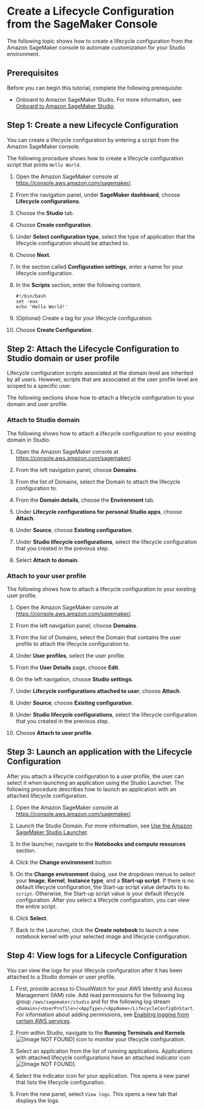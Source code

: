 # Create a Lifecycle Configuration from the SageMaker Console<a name="studio-lcc-create-console"></a>

The following topic shows how to create a lifecycle configuration from the Amazon SageMaker console to automate customization for your Studio environment\.

## Prerequisites<a name="studio-lcc-create-console-prerequisites"></a>

Before you can begin this tutorial, complete the following prerequisite:
+ Onboard to Amazon SageMaker Studio\. For more information, see [Onboard to Amazon SageMaker Studio](https://docs.aws.amazon.com/sagemaker/latest/dg/gs-studio-onboard.html)\.

## Step 1: Create a new Lifecycle Configuration<a name="studio-lcc-create-console-step1"></a>

You can create a lifecycle configuration by entering a script from the Amazon SageMaker console\.

The following procedure shows how to create a lifecycle configuration script that prints `Hello World`\.

1. Open the Amazon SageMaker console at [https://console\.aws\.amazon\.com/sagemaker/](https://console.aws.amazon.com/sagemaker/)\.

1. From the navigation panel, under **SageMaker dashboard**, choose **Lifecycle configurations**\.

1. Choose the **Studio** tab\.

1. Choose **Create configuration**\.

1. Under **Select configuration type**, select the type of application that the lifecycle configuration should be attached to\.

1. Choose **Next**\.

1. In the section called **Configuration settings**, enter a name for your lifecycle configuration\.

1. In the **Scripts** section, enter the following content\.

   ```
   #!/bin/bash
   set -eux
   echo 'Hello World!'
   ```

1. \(Optional\) Create a tag for your lifecycle configuration\.

1. Choose **Create Configuration**\.

## Step 2: Attach the Lifecycle Configuration to Studio domain or user profile<a name="studio-lcc-create-console-step2"></a>

Lifecycle configuration scripts associated at the domain level are inherited by all users\. However, scripts that are associated at the user profile level are scoped to a specific user\. 

The following sections show how to attach a lifecycle configuration to your domain and user profile\.

### Attach to Studio domain<a name="studio-lcc-create-console-step2-domain"></a>

The following shows how to attach a lifecycle configuration to your existing domain in Studio\.

1. Open the Amazon SageMaker console at [https://console\.aws\.amazon\.com/sagemaker/](https://console.aws.amazon.com/sagemaker/)\.

1. From the left navigation panel, choose **Domains**\.

1. From the list of Domains, select the Domain to attach the lifecycle configuration to\.

1. From the **Domain details**, choose the **Environment** tab\.

1. Under **Lifecycle configurations for personal Studio apps**, choose **Attach**\.

1. Under **Source**, choose **Existing configuration**\.

1. Under **Studio lifecycle configurations**, select the lifecycle configuration that you created in the previous step\.

1. Select **Attach to domain**\.

### Attach to your user profile<a name="studio-lcc-create-console-step2-userprofile"></a>

The following shows how to attach a lifecycle configuration to your existing user profile\.

1. Open the Amazon SageMaker console at [https://console\.aws\.amazon\.com/sagemaker/](https://console.aws.amazon.com/sagemaker/)\.

1. From the left navigation panel, choose **Domains**\.

1. From the list of Domains, select the Domain that contains the user profile to attach the lifecycle configuration to\.

1. Under **User profiles**, select the user profile\.

1. From the **User Details** page, choose **Edit**\.

1. On the left navigation, choose **Studio settings**\.

1. Under **Lifecycle configurations attached to user**, choose **Attach**\.

1. Under **Source**, choose **Existing configuration**\.

1. Under **Studio lifecycle configurations**, select the lifecycle configuration that you created in the previous step\.

1. Choose **Attach to user profile**\.

## Step 3: Launch an application with the Lifecycle Configuration<a name="studio-lcc-create-console-step3"></a>

After you attach a lifecycle configuration to a user profile, the user can select it when launching an application using the Studio Launcher\. The following procedure describes how to launch an application with an attached lifecycle configuration\.

1. Open the Amazon SageMaker console at [https://console\.aws\.amazon\.com/sagemaker/](https://console.aws.amazon.com/sagemaker/)\.

1. Launch the Studio Domain\. For more information, see [Use the Amazon SageMaker Studio Launcher](studio-launcher.md)\.

1. In the launcher, navigate to the **Notebooks and compute resources** section\. 

1. Click the **Change environment** button\.

1. On the **Change environment** dialog, use the dropdown menus to select your **Image**, **Kernel**, **Instance type**, and a **Start\-up script**\. If there is no default lifecycle configuration, the Start\-up script value defaults to `No script`\. Otherwise, the Start\-up script value is your default lifecycle configuration\. After you select a lifecycle configuration, you can view the entire script\.

1. Click **Select**\.

1. Back to the Launcher, click the **Create notebook** to launch a new notebook kernel with your selected image and lifecycle configuration\.

## Step 4: View logs for a Lifecycle Configuration<a name="studio-lcc-create-console-step4"></a>

You can view the logs for your lifecycle configuration after it has been attached to a Studio domain or user profile\. 

1. First, provide access to CloudWatch for your AWS Identity and Access Management \(IAM\) role\. Add read permissions for the following log group `/aws/sagemaker/studio` and for the following log stream `<Domain>/<UserProfile>/<AppType>/<AppName>/LifecycleConfigOnStart`\. For information about adding permissions, see [Enabling logging from certain AWS services](https://docs.aws.amazon.com/AmazonCloudWatch/latest/logs/AWS-logs-and-resource-policy.html)\.

1. From within Studio, navigate to the **Running Terminals and Kernels** ![\[Image NOT FOUND\]](http://docs.aws.amazon.com/sagemaker/latest/dg/images/studio/icons/running-terminals-kernels.png) icon to monitor your lifecycle configuration\.

1. Select an application from the list of running applications\. Applications with attached lifecycle configurations have an attached indicator icon ![\[Image NOT FOUND\]](http://docs.aws.amazon.com/sagemaker/latest/dg/images/studio/studio-lcc-indicator-icon.png)\.

1. Select the indicator icon for your application\. This opens a new panel that lists the lifecycle configuration\.

1. From the new panel, select `View logs`\. This opens a new tab that displays the logs\.